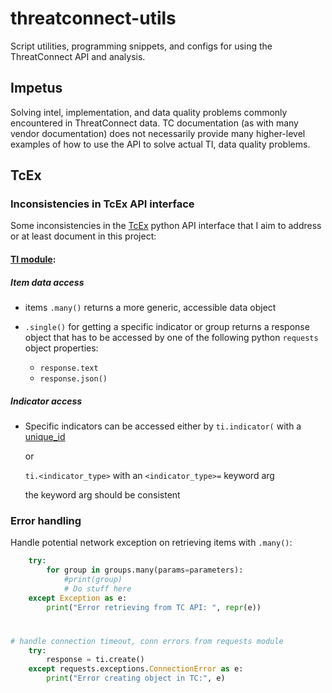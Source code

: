 # threatconnect-utils
Script utilities, programming snippets, and configs for using the ThreatConnect API and analysis.

## Impetus

Solving intel, implementation, and data quality problems commonly encountered in ThreatConnect data.
TC documentation (as with many vendor documentation) does not necessarily provide many higher-level examples of how to use the API to solve actual TI, data quality problems.

## TcEx

### Inconsistencies in TcEx API interface

Some inconsistencies in the [TcEx](https://github.com/ThreatConnect-Inc/tcex) python API interface that I aim to address or at least document in this project:

#### [TI module](https://threatconnect-inc.github.io/tcex/module_threat_intelligence.html):
  ##### Item data access
  - items `.many()` returns a more generic, accessible data object
  
  - `.single()` for getting a specific indicator or group returns a response object that has to be accessed by one of the following python `requests` object properties:
    - `response.text`
    - `response.json()`

  ##### Indicator access
  - Specific indicators can be accessed either by `ti.indicator(` with a [unique_id](https://threatconnect-inc.github.io/tcex/module_threat_intelligence.html#get-indicator-by-value)
  
    or 
    
    `ti.<indicator_type>` with an `<indicator_type>=` keyword arg
    
    the keyword arg should be consistent

### Error handling
Handle potential network exception on retrieving items with `.many()`:
```python
    try:
        for group in groups.many(params=parameters):
            #print(group)
            # Do stuff here
    except Exception as e:
        print("Error retrieving from TC API: ", repr(e))
```

#

```python
# handle connection timeout, conn errors from requests module
    try:
        response = ti.create()
    except requests.exceptions.ConnectionError as e:
        print("Error creating object in TC:", e)
```
